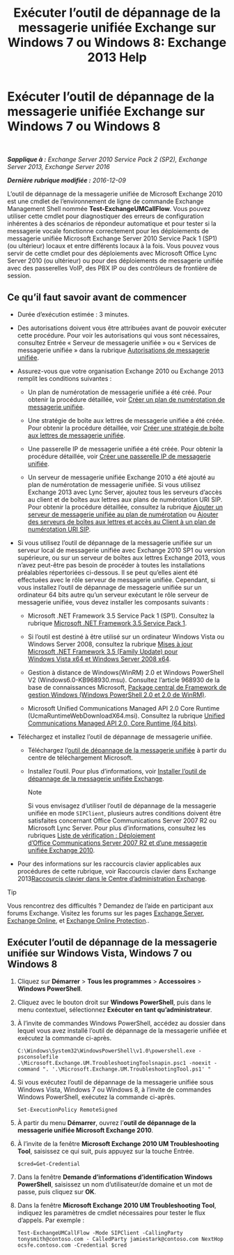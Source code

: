 ﻿---
title: 'Exécuter l’outil de dépannage de la messagerie unifiée Exchange sur Windows 7 ou Windows 8: Exchange 2013 Help'
TOCTitle: Exécuter l’outil de dépannage de la messagerie unifiée Exchange sur Windows 7 ou Windows 8
ms:assetid: 98d6869d-ee4a-4088-849d-ef75b0f5d932
ms:mtpsurl: https://technet.microsoft.com/fr-fr/library/Ff851872(v=EXCHG.150)
ms:contentKeyID: 56269368
ms.date: 04/24/2018
mtps_version: v=EXCHG.150
ms.translationtype: HT
---

# Exécuter l’outil de dépannage de la messagerie unifiée Exchange sur Windows 7 ou Windows 8

 

_**Sapplique à :** Exchange Server 2010 Service Pack 2 (SP2), Exchange Server 2013, Exchange Server 2016_

_**Dernière rubrique modifiée :** 2016-12-09_

L’outil de dépannage de la messagerie unifiée de Microsoft Exchange 2010 est une cmdlet de l’environnement de ligne de commande Exchange Management Shell nommée **Test-ExchangeUMCallFlow**. Vous pouvez utiliser cette cmdlet pour diagnostiquer des erreurs de configuration inhérentes à des scénarios de répondeur automatique et pour tester si la messagerie vocale fonctionne correctement pour les déploiements de messagerie unifiée Microsoft Exchange Server 2010 Service Pack 1 (SP1) (ou ultérieur) locaux et entre différents locaux à la fois. Vous pouvez vous servir de cette cmdlet pour des déploiements avec Microsoft Office Lync Server 2010 (ou ultérieur) ou pour des déploiements de messagerie unifiée avec des passerelles VoIP, des PBX IP ou des contrôleurs de frontière de session.

## Ce qu’il faut savoir avant de commencer

  - Durée d’exécution estimée : 3 minutes.

  - Des autorisations doivent vous être attribuées avant de pouvoir exécuter cette procédure. Pour voir les autorisations qui vous sont nécessaires, consultez Entrée « Serveur de messagerie unifiée » ou « Services de messagerie unifiée » dans la rubrique [Autorisations de messagerie unifiée](unified-messaging-permissions-exchange-2013-help.md).

  - Assurez-vous que votre organisation Exchange 2010 ou Exchange 2013 remplit les conditions suivantes :
    
      - Un plan de numérotation de messagerie unifiée a été créé. Pour obtenir la procédure détaillée, voir [Créer un plan de numérotation de messagerie unifiée](create-a-um-dial-plan-exchange-2013-help.md).
    
      - Une stratégie de boîte aux lettres de messagerie unifiée a été créée. Pour obtenir la procédure détaillée, voir [Créer une stratégie de boîte aux lettres de messagerie unifiée](create-a-um-mailbox-policy-exchange-2013-help.md).
    
      - Une passerelle IP de messagerie unifiée a été créée. Pour obtenir la procédure détaillée, voir [Créer une passerelle IP de messagerie unifiée](create-a-um-ip-gateway-exchange-2013-help.md).
    
      - Un serveur de messagerie unifiée Exchange 2010 a été ajouté au plan de numérotation de messagerie unifiée. Si vous utilisez Exchange 2013 avec Lync Server, ajoutez tous les serveurs d’accès au client et de boîtes aux lettres aux plans de numérotation URI SIP. Pour obtenir la procédure détaillée, consultez la rubrique [Ajouter un serveur de messagerie unifiée au plan de numérotation](https://go.microsoft.com/fwlink/p/?linkid=313051) ou [Ajouter des serveurs de boîtes aux lettres et accès au Client à un plan de numérotation URI SIP](add-mailbox-and-client-access-servers-to-a-sip-uri-dial-plan-exchange-2013-help.md).

  - Si vous utilisez l’outil de dépannage de la messagerie unifiée sur un serveur local de messagerie unifiée avec Exchange 2010 SP1 ou version supérieure, ou sur un serveur de boîtes aux lettres Exchange 2013, vous n’avez peut-être pas besoin de procéder à toutes les installations préalables répertoriées ci-dessous. Il se peut qu’elles aient été effectuées avec le rôle serveur de messagerie unifiée. Cependant, si vous installez l’outil de dépannage de messagerie unifiée sur un ordinateur 64 bits autre qu’un serveur exécutant le rôle serveur de messagerie unifiée, vous devez installer les composants suivants :
    
      - Microsoft .NET Framework 3.5 Service Pack 1 (SP1). Consultez la rubrique [Microsoft .NET Framework 3.5 Service Pack 1](https://go.microsoft.com/fwlink/p/?linkid=152380).
    
      - Si l’outil est destiné à être utilisé sur un ordinateur Windows Vista ou Windows Server 2008, consultez la rubrique [Mises à jour Microsoft .NET Framework 3.5 (Family Update) pour Windows Vista x64 et Windows Server 2008 x64](https://go.microsoft.com/fwlink/?linkid=178998).
    
      - Gestion à distance de Windows(WinRM) 2.0 et Windows PowerShell V2 (Windows6.0-KB968930.msu). Consultez l’article 968930 de la base de connaissances Microsoft, [Package central de Framework de gestion Windows (Windows PowerShell 2.0 et 2.0 de WinRM)](http://go.microsoft.com/fwlink/p/?linkid=3052&kbid=968930).
    
      - Microsoft Unified Communications Managed API 2.0 Core Runtime (UcmaRuntimeWebDownloadX64.msi). Consultez la rubrique [Unified Communications Managed API 2.0, Core Runtime (64 bits)](https://go.microsoft.com/fwlink/p/?linkid=198175).

  - Téléchargez et installez l’outil de dépannage de messagerie unifiée.
    
      - Téléchargez l’[outil de dépannage de la messagerie unifiée](https://go.microsoft.com/fwlink/p/?linkid=182625) à partir du centre de téléchargement Microsoft.
    
      - Installez l’outil. Pour plus d’informations, voir [Installer l’outil de dépannage de la messagerie unifiée Exchange](install-the-exchange-um-troubleshooting-tool-exchange-2013-help.md).
        
        > [!NOTE]
        > Si vous envisagez d’utiliser l’outil de dépannage de la messagerie unifiée en mode <code>SIPClient</code>, plusieurs autres conditions doivent être satisfaites concernant Office Communications Server 2007 R2 ou Microsoft Lync Server. Pour plus d’informations, consultez les rubriques <a href="https://go.microsoft.com/fwlink/p/?linkid=311961">Liste de vérification : Déploiement d’Office Communications Server 2007 R2 et d’une messagerie unifiée Exchange 2010</a>.


  - Pour des informations sur les raccourcis clavier applicables aux procédures de cette rubrique, voir Raccourcis clavier dans Exchange 2013[Raccourcis clavier dans le Centre d’administration Exchange](keyboard-shortcuts-in-the-exchange-admin-center-exchange-online-protection-help.md).

> [!TIP]
> Vous rencontrez des difficultés ? Demandez de l’aide en participant aux forums Exchange. Visitez les forums sur les pages <a href="https://go.microsoft.com/fwlink/p/?linkid=60612">Exchange Server</a>, <a href="https://go.microsoft.com/fwlink/p/?linkid=267542">Exchange Online</a>, et <a href="https://go.microsoft.com/fwlink/p/?linkid=285351">Exchange Online Protection</a>..


## Exécuter l’outil de dépannage de la messagerie unifiée sur Windows Vista, Windows 7 ou Windows 8

1.  Cliquez sur **Démarrer** \> **Tous les programmes** \> **Accessoires** \> **Windows PowerShell**.

2.  Cliquez avec le bouton droit sur **Windows PowerShell**, puis dans le menu contextuel, sélectionnez **Exécuter en tant qu’administrateur**.

3.  À l’invite de commandes Windows PowerShell, accédez au dossier dans lequel vous avez installé l’outil de dépannage de la messagerie unifiée et exécutez la commande ci-après.
    
        C:\Windows\System32\WindowsPowerShell\v1.0\powershell.exe -psconsolefile .\Microsoft.Exchange.UM.TroubleshootingToolsnapin.psc1 -noexit -command ". '.\Microsoft.Exchange.UM.TroubleshootingTool.ps1' "

4.  Si vous exécutez l’outil de dépannage de la messagerie unifiée sous Windows Vista, Windows 7 ou Windows 8, à l’invite de commandes Windows PowerShell, exécutez la commande ci-après.
    
        Set-ExecutionPolicy RemoteSigned

5.  À partir du menu **Démarrer**, ouvrez l’**outil de dépannage de la messagerie unifiée Microsoft Exchange 2010**.

6.  À l’invite de la fenêtre **Microsoft Exchange 2010 UM Troubleshooting Tool**, saisissez ce qui suit, puis appuyez sur la touche Entrée.
    
        $cred=Get-Credential

7.  Dans la fenêtre **Demande d’informations d’identification Windows PowerShell**, saisissez un nom d’utilisateur/de domaine et un mot de passe, puis cliquez sur **OK**.

8.  Dans la fenêtre **Microsoft Exchange 2010 UM Troubleshooting Tool**, indiquez les paramètres de cmdlet nécessaires pour tester le flux d’appels. Par exemple :
    
        Test-ExchangeUMCallFlow -Mode SIPClient -CallingParty tonysmith@contoso.com - CalledParty jamiestark@contoso.com NextHop ocsfe.contoso.com -Credential $cred

